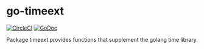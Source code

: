 # go-timeext

[![CircleCI](https://circleci.com/gh/weathersource/go-timeext.svg?style=shield)](https://circleci.com/gh/weathersource/go-timeext)
[![GoDoc](https://img.shields.io/badge/godoc-ref-blue.svg)](https://godoc.org/github.com/weathersource/go-timeext)

Package timeext provides functions that supplement the golang time library.
